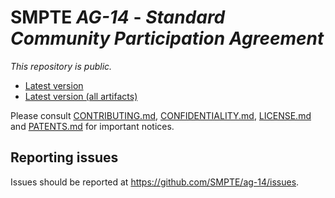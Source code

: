 # SMPTE _AG-14_ - _Standard Community Participation Agreement_

_This repository is *public*._

* [Latest version](https://doc.smpte-doc.org/ag-14/main/)
* [Latest version (all artifacts)](https://doc.smpte-doc.org/ag-14/main/pub-artifacts.html)

Please consult [CONTRIBUTING.md](./CONTRIBUTING.md), [CONFIDENTIALITY.md](./CONFIDENTIALITY.md), [LICENSE.md](./LICENSE.md) and
[PATENTS.md](./PATENTS.md) for important notices.

## Reporting issues

Issues should be reported at <https://github.com/SMPTE/ag-14/issues>.